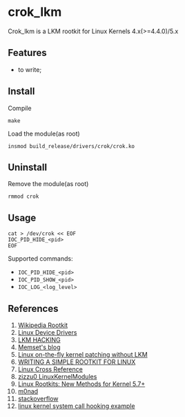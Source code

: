 # crok_lkm

Crok_lkm is a LKM rootkit for Linux Kernels 4.x(>=4.4.0)/5.x

## Features
- to write;

## Install
Compile
```
make
```
Load the module(as root)
```
insmod build_release/drivers/crok/crok.ko
```

## Uninstall
Remove the module(as root)
```
rmmod crok
```

## Usage

```
cat > /dev/crok << EOF
IOC_PID_HIDE_<pid>
EOF
```

Supported commands:
* `IOC_PID_HIDE_<pid>`
* `IOC_PID_SHOW_<pid>`
* `IOC_LOG_<log_level>`

## References
1. [Wikipedia Rootkit](https://en.wikipedia.org/wiki/Rootkit)
2. [Linux Device Drivers](http://lwn.net/Kernel/LDD3/)
3. [LKM HACKING](https://web.archive.org/web/20140701183221/https://www.thc.org/papers/LKM_HACKING.html)
4. [Memset's blog](http://memset.wordpress.com/)
5. [Linux on-the-fly kernel patching without LKM](http://phrack.org/issues/58/7.html)
6. [WRITING A SIMPLE ROOTKIT FOR LINUX](https://web.archive.org/web/20160620231623/http://big-daddy.fr/repository/Documentation/Hacking/Security/Malware/Rootkits/writing-rootkit.txt)
7. [Linux Cross Reference](http://lxr.free-electrons.com/)
8. [zizzu0 LinuxKernelModules](https://github.com/zizzu0/LinuxKernelModules/)
9. [Linux Rootkits: New Methods for Kernel 5.7+](https://xcellerator.github.io/posts/linux_rootkits_11/)
10. [m0nad](https://github.com/m0nad/)
11. [stackoverflow](https://stackoverflow.com/questions/31648126/disable-write-protection-for-memory-pages-in-arm)
12. [linux kernel system call hooking example](https://stackoverflow.com/questions/2103315/linux-kernel-system-call-hooking-example)

